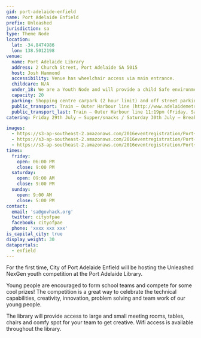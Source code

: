 ```yaml
---
gid: port-adelaide-enfield
name: Port Adelaide Enfield
prefix: Unleashed
jurisdiction: sa
type: Theme Node
location:
  lat: -34.8474986
  lon: 138.5012198
venue:
  name: Port Adelaide Library
  address: 2 Church Street, Port Adelaide SA 5015
  host: Josh Hammond
  accessibility: Venue has wheelchair access via main entrance.
  childcare: N/A
  under_18: We are a Youth Node and will provide a child Safe environment - Guardians must ensure safety to and from events.
  capacity: 20
  parking: Shopping centre carpark (2 hour limit) and off street parking available within walking distance of venue.
  public_transport: Train – Outer Harbour line (http://www.adelaidemetro.com.au/routes/OUTHA) / Bus – Route 117 & 118 (http://www.adelaidemetro.com.au/routes/117 / http://www.adelaidemetro.com.au/routes/118).
  public_transport_last: Train – Outer Harbour line 11:19pm (Friday, Saturday & Sunday) to City. / Bus – Route 117 & 118 11:01pm (Friday) to City / 10:50pm (Saturday & Sunday) to City.
catering: Friday 29th July – Supper/snacks / Saturday 30th July – Breakfast/lunch/tea / Sunday 31st – Breakfast/lunch

images:
  - https://s3-ap-southeast-2.amazonaws.com/2016eventregistration/Port+Adelaide/PAE_201.png
  - https://s3-ap-southeast-2.amazonaws.com/2016eventregistration/Port+Adelaide/PAE_203.png
  - https://s3-ap-southeast-2.amazonaws.com/2016eventregistration/Port+Adelaide/PAE_204.png
times:
  friday:
    open: 06:00 PM
    close: 9:00 PM
  saturday:
    open: 09:00 AM
    close: 9:00 PM
  sunday:
    open: 9:00 AM
    close: 5:00 PM
contact:
  email: 'sa@govhack.org'
  twitter: cityofpae
  facebook: cityofpae
  phone: 'xxxx xxx xxx'
is_capital_city: true
display_weight: 30
dataportals:
  - enfield
---
```


For the first time, City of Port Adelaide Enfield will be hosting the Unleashed NexGen youth competition at the Port Adelaide Library. 

Young people are encouraged to form school teams and compete for some cool prizes! The competition is a great way to celebrate the technical capabilities, creativity, innovation, problem solving and team work of our young people. 

The library will provide access to large and small meeting rooms, tables, chairs and comfy spot for your team to get creative. Wifi access is available throughout the library.